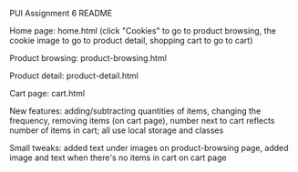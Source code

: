 PUI Assignment 6 README

Home page: home.html (click "Cookies" to go to product browsing, the cookie image to go to product detail, shopping cart to go to cart)

Product browsing: product-browsing.html

Product detail: product-detail.html

Cart page: cart.html



New features: adding/subtracting quantities of items, changing the frequency, removing items (on cart page), number next to cart reflects number of items in cart; all use local storage and classes

Small tweaks: added text under images on product-browsing page, added image and text when there's no items in cart on cart page

